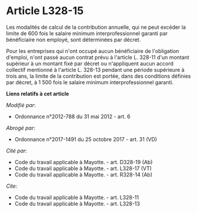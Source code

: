 # Article L328-15

Les modalités de calcul de la contribution annuelle, qui ne peut excéder la limite de 600 fois le salaire minimum
interprofessionnel garanti par bénéficiaire non employé, sont déterminées par décret. 

Pour les entreprises qui n'ont occupé aucun bénéficiaire de l'obligation d'emploi, n'ont passé aucun contrat prévu à
l'article L. 328-11 d'un montant supérieur à un montant fixé par décret ou n'appliquent aucun accord collectif mentionné à
l'article L. 328-13 pendant une période supérieure à trois ans, la limite de la contribution est portée, dans des conditions
définies par décret, à 1 500 fois le salaire minimum interprofessionnel garanti.

**Liens relatifs à cet article**

_Modifié par_:

  - Ordonnance n°2012-788 du 31 mai 2012 - art. 6

_Abrogé par_:

  - Ordonnance n°2017-1491 du 25 octobre 2017 - art. 31 (VD)

_Cité par_:

  - Code du travail applicable à Mayotte. - art. D328-19 (Ab)
  - Code du travail applicable à Mayotte. - art. L328-17 (VT)
  - Code du travail applicable à Mayotte. - art. R328-14 (Ab)

_Cite_:

  - Code du travail applicable à Mayotte. - art. L328-11
  - Code du travail applicable à Mayotte. - art. L328-13
